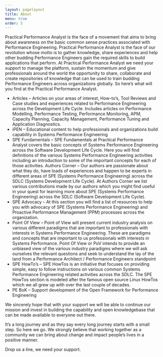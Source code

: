 ```yaml
---
layout: pagelayout
title: About
menu: true
order: 5
---
```


Practical Performance Analyst is the face of a movement that aims to bring about awareness on the basic common sense practices associated with Performance Engineering. Practical Performance Analyst is the face of our revolution whose motto is to gather knowledge, share experiences and help other budding Performance Engineers gain the required skills to build applications that perform. At Practical Performance Analyst we need your support to manage the platform, sustain the momentum and give professionals around the world the opportunity to share, collaborate and create repositories of knowledge that can be used to train budding Performance Engineers across organizations globally. So here’s what will you find at the Practical Performance Analyst.

* Articles – Articles on your areas of interest, How-to’s, Tool Reviews and Case studies and experiences related to Performance Engineering across the Development Life Cycle. Includes articles on Performance Modelling, Performance Testing, Performance Monitoring, APM, Capacity Planning, Capacity Management, Performance Tuning and Application Diagnostics.
* iPEN – Educational content to help professionals and organizations build capability in Systems Performance Engineering
* SPE Fundamentals – SPE Fundamentals at Practical Performance Analyst covers the basic concepts of Systems Performance Engineering across the Software Development Life Cycle. Here you will find definitions of the various Systems Performance  Engineering activities including an introduction to some of the important concepts for each of those activities.
Authors Corner – Our authors are passionate about what they do, have loads of experiences and happen to be experts in different areas of SPE (Systems Performance Engineering) across the SDLC (Systems Development Life Cycle). At Authors Corner we list various contributions made by our authors which you might find useful in your quest for learning more about SPE (Systems Performance Engineering) across the SDLC (Software Development Life Cycle).
* SPE Advocacy – At this section you will find a list of resources to help you with advocacy of SPE (Systems Performance Engineering) and Proactive Performance Management (PPM) processes across the organization.
* Point Of View – Point of View will present current industry analysis on various different paradigms that are important to professionals with interests in Systems Performance Engineering. These are paradigms and concepts that are important to us professionals with interests in Systems Performance. Point Of View or PoV intends to provide an unbiased view of the various industry paradigms where we will ask ourselves the relevant questions and seek to understand the lay of the land from a Performance Architect / Performance Engineers standpoint
* SPE HowTo’s – SPE HowTos is an initiative that focuses on providing simple, easy to follow instructions on various common Systems Performance Engineering related activities across the SDLC. The SPE HowTos section is modeled after the famous open source Linux HowTos which we all grew up with over the last couple of decades.
* PE BoK – Support development of the Open Framework for Performance Engineering

We sincerely hope that with your support we will be able to continue our mission and invest in building the capability and open knowledgebase that can be made available to everyone out there.

It’s a long journey and as they say every long journey starts with a small step. So here we go. We strongly believe that working together as a community we can bring about change and impact people’s lives in a positive manner.

Drop us a line, we need your support.

